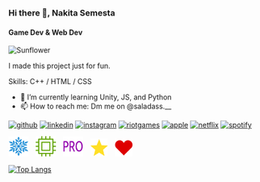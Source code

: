 ### Hi there 👋, Nakita Semesta
#### Game Dev & Web Dev
![Sunflower](https://github.com/user-attachments/assets/b9f06a73-4901-45ec-b391-bc7a742114fd)


I made this project just for fun.

Skills: C++  / HTML / CSS

- 🌱 I’m currently learning Unity, JS, and Python 
- 📫 How to reach me: Dm me on @saladass.__ 


[<img src='https://cdn.jsdelivr.net/npm/simple-icons@3.0.1/icons/github.svg' alt='github' height='40'>](https://github.com/SemestaaaaA)  [<img src='https://cdn.jsdelivr.net/npm/simple-icons@3.0.1/icons/linkedin.svg' alt='linkedin' height='40'>](https://www.linkedin.com/in/https://www.linkedin.com/in/nakita-semesta-9402382a3//)  [<img src='https://cdn.jsdelivr.net/npm/simple-icons@3.0.1/icons/instagram.svg' alt='instagram' height='40'>](https://www.instagram.com/@saladass.__/)  [<img src='https://cdn.jsdelivr.net/npm/simple-icons@3.0.1/icons/riotgames.svg' alt='riotgames' height='40'>](nakieeet#5403)  [<img src='https://cdn.jsdelivr.net/npm/simple-icons@3.0.1/icons/apple.svg' alt='apple' height='40'>](a)  [<img src='https://cdn.jsdelivr.net/npm/simple-icons@3.0.1/icons/netflix.svg' alt='netflix' height='40'>](a)  [<img src='https://cdn.jsdelivr.net/npm/simple-icons@3.0.1/icons/spotify.svg' alt='spotify' height='40'>](https://open.spotify.com/user/21wbidqro5xodsycm7hbncajq?si=7954dab6f82e497c)  

<a href='https://archiveprogram.github.com/'><img src='https://raw.githubusercontent.com/acervenky/animated-github-badges/master/assets/acbadge.gif' width='40' height='40'></a> <a href='https://docs.github.com/en/developers'><img src='https://raw.githubusercontent.com/acervenky/animated-github-badges/master/assets/devbadge.gif' width='40' height='40'></a> <a href='https://github.com/pricing'><img src='https://raw.githubusercontent.com/acervenky/animated-github-badges/master/assets/pro.gif' width='40' height='40'></a> <a href='https://stars.github.com/'><img src='https://raw.githubusercontent.com/acervenky/animated-github-badges/master/assets/starbadge.gif' width='35' height='35'></a> <a href='https://docs.github.com/en/github/supporting-the-open-source-community-with-github-sponsors'><img src='https://raw.githubusercontent.com/acervenky/animated-github-badges/master/assets/sponsorbadge.gif' width='35' height='35'></a> 

[![Top Langs](https://github-readme-stats.vercel.app/api/top-langs/?username=SemestaaaaA)](https://github.com/anuraghazra/github-readme-stats)

